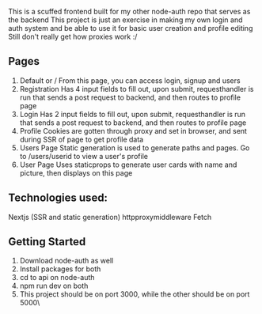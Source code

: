 This is a scuffed frontend built for my other node-auth repo that serves as the backend
This project is just an exercise in making my own login and auth system and be able to use it for basic user creation and profile editing
Still don't really get how proxies work :/

## Pages
1. Default or /
From this page, you can access login, signup and users
2. Registration
Has 4 input fields to fill out, upon submit, requesthandler is run that sends a post request to backend, and then routes to profile page
5. Login
Has 2 input fields to fill out, upon submit, requesthandler is run that sends a post request to backend, and then routes to profile page
7. Profile
Cookies are gotten through proxy and set in browser, and sent during SSR of page to get profile data
9. Users Page
Static generation is used to generate paths and pages. Go to /users/userid to view a user's profile
11. User Page
Uses staticprops to generate user cards with name and picture, then displays on this page

## Technologies used:
Nextjs (SSR and static generation)
httpproxymiddleware
Fetch

## Getting Started
1. Download node-auth as well
2. Install packages for both
3. cd to api on node-auth
4. npm run dev on both
5. This project should be on port 3000, while the other should be on port 5000\


